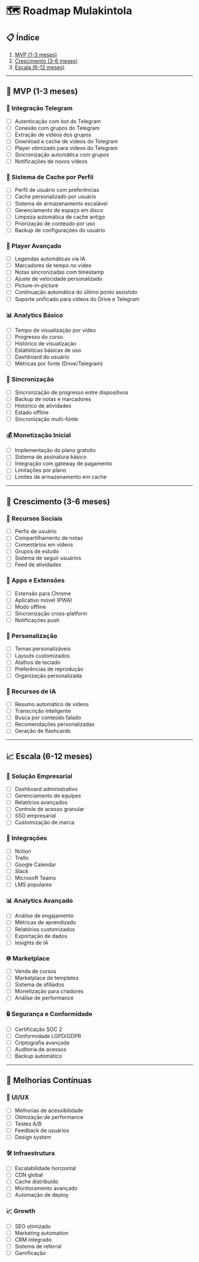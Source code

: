 # 🗺️ Roadmap Mulakintola

## 📋 Índice
1. [MVP (1-3 meses)](#-mvp-1-3-meses)
2. [Crescimento (3-6 meses)](#-crescimento-3-6-meses)
3. [Escala (6-12 meses)](#-escala-6-12-meses)

---

## 🎯 MVP (1-3 meses)

### 📱 Integração Telegram
- [ ] Autenticação com bot do Telegram
- [ ] Conexão com grupos do Telegram
- [ ] Extração de vídeos dos grupos
- [ ] Download e cache de vídeos do Telegram
- [ ] Player otimizado para vídeos do Telegram
- [ ] Sincronização automática com grupos
- [ ] Notificações de novos vídeos

### 💾 Sistema de Cache por Perfil
- [ ] Perfil de usuário com preferências
- [ ] Cache personalizado por usuário
- [ ] Sistema de armazenamento escalável
- [ ] Gerenciamento de espaço em disco
- [ ] Limpeza automática de cache antigo
- [ ] Priorização de conteúdo por uso
- [ ] Backup de configurações do usuário

### 🎥 Player Avançado
- [ ] Legendas automáticas via IA
- [ ] Marcadores de tempo no vídeo
- [ ] Notas sincronizadas com timestamp
- [ ] Ajuste de velocidade personalizado
- [ ] Picture-in-picture
- [ ] Continuação automática do último ponto assistido
- [ ] Suporte unificado para vídeos do Drive e Telegram

### 📊 Analytics Básico
- [ ] Tempo de visualização por vídeo
- [ ] Progresso do curso
- [ ] Histórico de visualização
- [ ] Estatísticas básicas de uso
- [ ] Dashboard do usuário
- [ ] Métricas por fonte (Drive/Telegram)

### 🔄 Sincronização
- [ ] Sincronização de progresso entre dispositivos
- [ ] Backup de notas e marcadores
- [ ] Histórico de atividades
- [ ] Estado offline
- [ ] Sincronização multi-fonte

### 💰 Monetização Inicial
- [ ] Implementação do plano gratuito
- [ ] Sistema de assinatura básico
- [ ] Integração com gateway de pagamento
- [ ] Limitações por plano
- [ ] Limites de armazenamento em cache

---

## 🚀 Crescimento (3-6 meses)

### 👥 Recursos Sociais
- [ ] Perfis de usuário
- [ ] Compartilhamento de notas
- [ ] Comentários em vídeos
- [ ] Grupos de estudo
- [ ] Sistema de seguir usuários
- [ ] Feed de atividades

### 📱 Apps e Extensões
- [ ] Extensão para Chrome
- [ ] Aplicativo móvel (PWA)
- [ ] Modo offline
- [ ] Sincronização cross-platform
- [ ] Notificações push

### 🎨 Personalização
- [ ] Temas personalizáveis
- [ ] Layouts customizados
- [ ] Atalhos de teclado
- [ ] Preferências de reprodução
- [ ] Organização personalizada

### 🤖 Recursos de IA
- [ ] Resumo automático de vídeos
- [ ] Transcrição inteligente
- [ ] Busca por conteúdo falado
- [ ] Recomendações personalizadas
- [ ] Geração de flashcards

---

## 📈 Escala (6-12 meses)

### 🏢 Solução Empresarial
- [ ] Dashboard administrativo
- [ ] Gerenciamento de equipes
- [ ] Relatórios avançados
- [ ] Controle de acesso granular
- [ ] SSO empresarial
- [ ] Customização de marca

### 🔄 Integrações
- [ ] Notion
- [ ] Trello
- [ ] Google Calendar
- [ ] Slack
- [ ] Microsoft Teams
- [ ] LMS populares

### 📊 Analytics Avançado
- [ ] Análise de engajamento
- [ ] Métricas de aprendizado
- [ ] Relatórios customizados
- [ ] Exportação de dados
- [ ] Insights de IA

### 🌐 Marketplace
- [ ] Venda de cursos
- [ ] Marketplace de templates
- [ ] Sistema de afiliados
- [ ] Monetização para criadores
- [ ] Análise de performance

### 🔒 Segurança e Conformidade
- [ ] Certificação SOC 2
- [ ] Conformidade LGPD/GDPR
- [ ] Criptografia avançada
- [ ] Auditoria de acessos
- [ ] Backup automático

---

## 📱 Melhorias Contínuas

### 🎨 UI/UX
- [ ] Melhorias de acessibilidade
- [ ] Otimização de performance
- [ ] Testes A/B
- [ ] Feedback de usuários
- [ ] Design system

### 🛠️ Infraestrutura
- [ ] Escalabilidade horizontal
- [ ] CDN global
- [ ] Cache distribuído
- [ ] Monitoramento avançado
- [ ] Automação de deploy

### 📈 Growth
- [ ] SEO otimizado
- [ ] Marketing automation
- [ ] CRM integrado
- [ ] Sistema de referral
- [ ] Gamificação 
